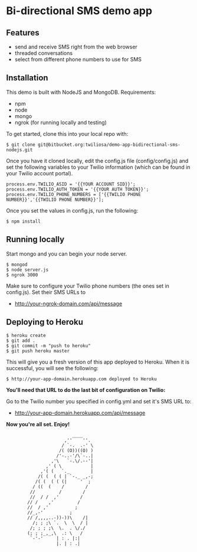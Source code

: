 # Bi-directional SMS demo app

## Features

* send and receive SMS right from the web browser
* threaded conversations
* select from different phone numbers to use for SMS

## Installation

This demo is built with NodeJS and MongoDB. Requirements:

* npm
* node
* mongo
* ngrok (for running locally and testing)

To get started, clone this into your local repo with:

	$ git clone git@bitbucket.org:twiliosa/demo-app-bidirectional-sms-nodejs.git

Once you have it cloned locally, edit the config.js file (config/config.js) and
set the following variables to your Twilio information (which can be found in
your Twilio account portal).

	process.env.TWILIO_ASID = '{{YOUR ACCOUNT SID}}';
	process.env.TWILIO_AUTH_TOKEN = '{{YOUR AUTH TOKEN}}';
	process.env.TWILIO_PHONE_NUMBERS = ['{{TWILIO PHONE NUMBER}}','{{TWILIO PHONE NUMBER}}'];

Once you set the values in config.js, run the following:

	$ npm install

## Running locally

Start mongo and you can begin your node server.

	$ mongod
	$ node server.js
	$ ngrok 3000

Make sure to configure your Twilio phone numbers (the ones set in config.js). Set
their SMS URLs to 

* http://your-ngrok-domain.com/api/message

## Deploying to Heroku

	$ heroku create
	$ git add .
	$ git commit -m "push to heroku"
	$ git push heroku master

This will give you a fresh version of this app deployed to Heroku. When it is
successful, you will see the following:

	$ http://your-app-domain.herokuapp.com deployed to Heroku

**You'll need that URL to do the last bit of configuration on Twilio:**

Go to the Twilio number you specified in config.yml and set it's SMS URL to:

* http://your-app-domain.herokuapp.com/api/message

**Now you're all set. Enjoy!**

                             ____
                          ,''    ''.
                         / `-.  .-' \
                        /( (O))((O) )
                       /'-..-'/\`-..|
                     ,'\   `-.\/.--'|
                   ,' ( \           |
                 ,'( (   `._        |
                /( (  ( ( | `-._ _,-;
               /( (  ( ( (|     '  ;
              / ((  (    /        /
             //         /        /
             //  / /  ,'        /
            // /    ,'         /
            //  / ,'          ;
            //_,-'          ;
            // /,,,,..-))-))\    /|
              /; ; ;\ `.  \  \  / |
             /; ; ; ;\  \.  . \/./
            (; ; ;_,_,\  .: \   /
             `-'-'     | : . |:|
                       |. | : .|